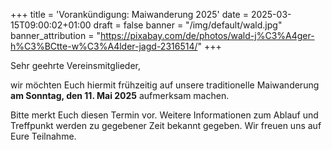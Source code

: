 +++
title = 'Vorankündigung: Maiwanderung 2025'
date = 2025-03-15T09:00:02+01:00
draft = false
banner = "/img/default/wald.jpg"
banner_attribution = "https://pixabay.com/de/photos/wald-j%C3%A4ger-h%C3%BCtte-w%C3%A4lder-jagd-2316514/"
+++

Sehr geehrte Vereinsmitglieder,

wir möchten Euch hiermit frühzeitig auf unsere traditionelle Maiwanderung **am Sonntag, den 11. Mai 2025** aufmerksam machen.

Bitte merkt Euch diesen Termin vor. Weitere Informationen zum Ablauf und Treffpunkt werden zu gegebener Zeit bekannt gegeben. Wir freuen uns auf Eure Teilnahme.

